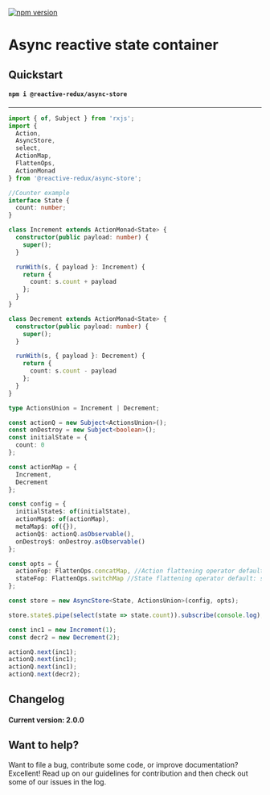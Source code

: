 [![npm version](https://badge.fury.io/js/%40reactive-redux%2Fasync-store.svg)](https://badge.fury.io/js/%40reactive-redux%2Fasync-store)

# Async reactive state container

## Quickstart

#### `npm i @reactive-redux/async-store`

---

```typescript
import { of, Subject } from 'rxjs';
import {
  Action,
  AsyncStore,
  select,
  ActionMap,
  FlattenOps,
  ActionMonad
} from '@reactive-redux/async-store';

//Counter example
interface State {
  count: number;
}

class Increment extends ActionMonad<State> {
  constructor(public payload: number) {
    super();
  }

  runWith(s, { payload }: Increment) {
    return {
      count: s.count + payload
    };
  }
}

class Decrement extends ActionMonad<State> {
  constructor(public payload: number) {
    super();
  }

  runWith(s, { payload }: Decrement) {
    return {
      count: s.count - payload
    };
  }
}

type ActionsUnion = Increment | Decrement;

const actionQ = new Subject<ActionsUnion>();
const onDestroy = new Subject<boolean>();
const initialState = {
  count: 0
};

const actionMap = {
  Increment,
  Decrement
};

const config = {
  initialState$: of(initialState),
  actionMap$: of(actionMap),
  metaMap$: of({}),
  actionQ$: actionQ.asObservable(),
  onDestroy$: onDestroy.asObservable()
};

const opts = {
  actionFop: FlattenOps.concatMap, //Action flattening operator default: concatMap
  stateFop: FlattenOps.switchMap //State flattening operator default: switchMap
};

const store = new AsyncStore<State, ActionsUnion>(config, opts);

store.state$.pipe(select(state => state.count)).subscribe(console.log);

const inc1 = new Increment(1);
const decr2 = new Decrement(2);

actionQ.next(inc1);
actionQ.next(inc1);
actionQ.next(inc1);
actionQ.next(decr2);
```

<!-- #### Counter example: [stackblitz](https://stackblitz.com/edit/async-store-counter) -->

<!-- #### [Full Example (stackblitz)](https://stackblitz.com/edit/async-store-todo) -->

## Changelog

#### Current version: 2.0.0

## Want to help?

Want to file a bug, contribute some code, or improve documentation? Excellent! Read up on our
guidelines for contribution and then check out some of our issues in the log.
